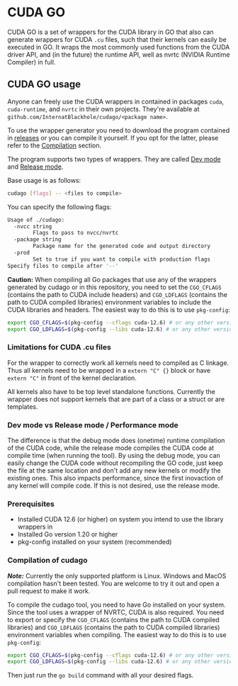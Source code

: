 # CUDA GO

CUDA GO is a set of wrappers for the CUDA library in GO that also can
generate wrappers for CUDA `.cu` files, such that their kernels can easily be executed in GO.
It wraps the most commonly used functions from the CUDA driver API, and (in the future) the runtime API,
well as nvrtc (NVIDIA Runtime Compiler) in full.

## CUDA GO usage

Anyone can freely use the CUDA wrappers in contained in packages `cuda`, `cuda-runtime`, and `nvrtc` in their own projects.
They're available at `github.com/InternatBlackhole/cudago/<package name>`.

To use the wrapper generator you need to download the program contained in [releases](https://github.com/InternatBlackhole/cudago/releases)
or you can compile it yourself. If you opt for the latter, please refer to the [Compilation](#compilation-of-cudago) section.

The program supports two types of wrappers. They are called [Dev mode](#dev-mode-vs-release-mode--performance-mode) and [Release mode](#dev-mode-vs-release-mode--performance-mode).

Base usage is as follows:

```bash
cudago [flags] -- <files to compile>
```

You can specify the following flags:

```bash
Usage of ./cudago:
  -nvcc string
        Flags to pass to nvcc/nvrtc
  -package string
        Package name for the generated code and output directory
  -prod
        Set to true if you want to compile with production flags
Specify files to compile after '--'
```

**Caution:**
When compiling all Go packages that use any of the wrappers generated by cudago or in this repository, you need to set the `CGO_CFLAGS` (contains the path to CUDA include headers) and `CGO_LDFLAGS` (contains the path to CUDA compiled libraries) environment variables to include the CUDA libraries and headers.
The easiest way to do this is to use `pkg-config`:

```bash
export CGO_CFLAGS=$(pkg-config --cflags cuda-12.6) # or any other version
export CGO_LDFLAGS=$(pkg-config --libs cuda-12.6) # or any other version
```

### Limitations for CUDA .cu files

For the wrapper to correctly work all kernels need to compiled as C linkage. Thus all kernels need to be wrapped in a `extern "C" {}` block
or have `extern "C"` in front of the kernel declaration.

All kernels also have to be top level standalone functions. Currently the wrapper does not support kernels that are part of a class or a struct
or are templates.

### Dev mode vs Release mode / Performance mode

The difference is that the debug mode does (onetime) runtime compilation of the CUDA code, while the release mode compiles the CUDA code at compile time (when running the tool).
By using the debug mode, you can easily change the CUDA code without recompiling the GO code, just keep the file at the same location and don't add any new kernels or modify the existing ones. This also impacts performance, since the first inovaction of any kernel will compile code.
If this is not desired, use the release mode.

### Prerequisites

- Installed CUDA 12.6 (or higher) on system you intend to use the library wrappers in
- Installed Go version 1.20 or higher
- pkg-config installed on your system (recommended)

### Compilation of cudago

***Note:*** Currently the only supported platform is Linux. Windows and MacOS compilation hasn't been tested. You are welcome to try it out and open a pull request to make it work.

To compile the cudago tool, you need to have Go installed on your system.
Since the tool uses a wrapper of NVRTC, CUDA is also required.
You need to export or specify the `CGO_CFLAGS` (contains the path to CUDA compiled libraries) and `CGO_LDFLAGS` (contains the path to CUDA compiled libraries) environment variables when compiling.
The easiest way to do this is to use `pkg-config`:

```bash
export CGO_CFLAGS=$(pkg-config --cflags cuda-12.6) # or any other version
export CGO_LDFLAGS=$(pkg-config --libs cuda-12.6) # or any other version
```

Then just run the `go build` command with all your desired flags.
